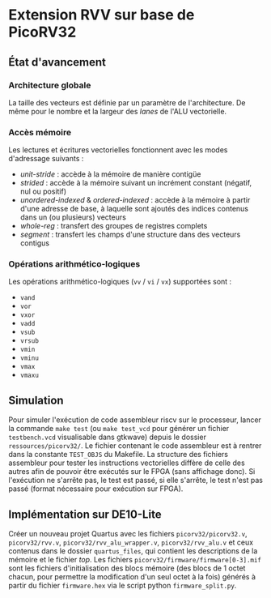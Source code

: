 # Extension RVV sur base de PicoRV32

## État d'avancement

### Architecture globale

La taille des vecteurs est définie par un paramètre de l'architecture. De même pour le nombre et la largeur des *lanes* de l'ALU vectorielle.

### Accès mémoire

Les lectures et écritures vectorielles fonctionnent avec les modes d'adressage suivants :

- *unit-stride* : accède à la mémoire de manière contigüe
- *strided* : accède à la mémoire suivant un incrément constant (négatif, nul ou positif)
- *unordered-indexed* & *ordered-indexed* : accède à la mémoire à partir d'une adresse de base, à laquelle sont ajoutés des indices contenus dans un (ou plusieurs) vecteurs
- *whole-reg* : transfert des groupes de registres complets
- *segment* : transfert les champs d'une structure dans des vecteurs contigus

### Opérations arithmético-logiques

Les opérations arithmético-logiques (`vv` / `vi` / `vx`) supportées sont :

- `vand`
- `vor`
- `vxor`
- `vadd`
- `vsub`
- `vrsub`
- `vmin`
- `vminu`
- `vmax`
- `vmaxu`

## Simulation

Pour simuler l'exécution de code assembleur riscv sur le processeur, lancer la commande `make test` (ou `make test_vcd` pour générer un fichier `testbench.vcd` visualisable dans gtkwave) depuis le dossier `ressources/picorv32/`. Le fichier contenant le code assembleur est à rentrer dans la constante `TEST_OBJS` du Makefile. La structure des fichiers assembleur pour tester les instructions vectorielles diffère de celle des autres afin de pouvoir être exécutés sur le FPGA (sans affichage donc). Si l'exécution ne s'arrête pas, le test est passé, si elle s'arrête, le test n'est pas passé (format nécessaire pour exécution sur FPGA).

## Implémentation sur DE10-Lite

Créer un nouveau projet Quartus avec les fichiers `picorv32/picorv32.v`, `picorv32/rvv.v`, `picorv32/rvv_alu_wrapper.v`, `picorv32/rvv_alu.v` et ceux contenus dans le dossier `quartus_files`, qui contient les descriptions de la mémoire et le fichier *top*. Les fichiers `picorv32/firmware/firmware[0-3].mif` sont les fichiers d'initialisation des blocs mémoire (des blocs de 1 octet chacun, pour permettre la modification d'un seul octet à la fois) générés à partir du fichier `firmware.hex` via le script python `firmware_split.py`.
